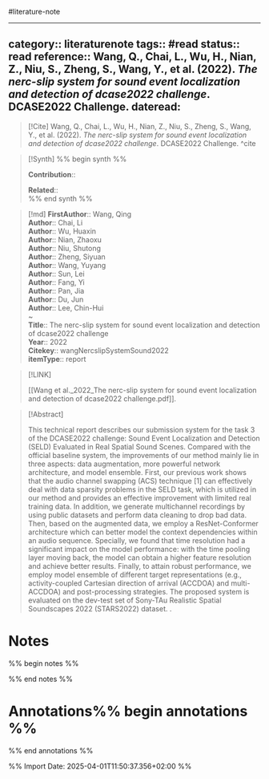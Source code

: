 #literature-note 

---
category:: literaturenote
tags:: #read 
status:: read 
reference:: Wang, Q., Chai, L., Wu, H., Nian, Z., Niu, S., Zheng, S., Wang, Y., et al. (2022). _The nerc-slip system for sound event localization and detection of dcase2022 challenge_. DCASE2022 Challenge.
dateread:
---

> [!Cite]
> Wang, Q., Chai, L., Wu, H., Nian, Z., Niu, S., Zheng, S., Wang, Y., et al. (2022). _The nerc-slip system for sound event localization and detection of dcase2022 challenge_. DCASE2022 Challenge.
^cite

>[!Synth]
>%% begin synth %%
>
>**Contribution**:: 
>
>**Related**::  
>%% end synth %%

>[!md]
> **FirstAuthor**:: Wang, Qing  
> **Author**:: Chai, Li  
> **Author**:: Wu, Huaxin  
> **Author**:: Nian, Zhaoxu  
> **Author**:: Niu, Shutong  
> **Author**:: Zheng, Siyuan  
> **Author**:: Wang, Yuyang  
> **Author**:: Sun, Lei  
> **Author**:: Fang, Yi  
> **Author**:: Pan, Jia  
> **Author**:: Du, Jun  
> **Author**:: Lee, Chin-Hui  
~    
> **Title**:: The nerc-slip system for sound event localization and detection of dcase2022 challenge  
> **Year**:: 2022   
> **Citekey**:: wangNercslipSystemSound2022  
> **itemType**:: report    

> [!LINK] 
>
> [[Wang et al._2022_The nerc-slip system for sound event localization and detection of dcase2022 challenge.pdf]].

> [!Abstract]
>
> This technical report describes our submission system for the task 3 of the DCASE2022 challenge: Sound Event Localization and Detection (SELD) Evaluated in Real Spatial Sound Scenes. Compared with the official baseline system, the improvements of our method mainly lie in three aspects: data augmentation, more powerful network architecture, and model ensemble. First, our previous work shows that the audio channel swapping (ACS) technique [1] can effectively deal with data sparsity problems in the SELD task, which is utilized in our method and provides an effective improvement with limited real training data. In addition, we generate multichannel recordings by using public datasets and perform data cleaning to drop bad data. Then, based on the augmented data, we employ a ResNet-Conformer architecture which can better model the context dependencies within an audio sequence. Specially, we found that time resolution had a significant impact on the model performance: with the time pooling layer moving back, the model can obtain a higher feature resolution and achieve better results. Finally, to attain robust performance, we employ model ensemble of different target representations (e.g., activity-coupled Cartesian direction of arrival (ACCDOA) and multi-ACCDOA) and post-processing strategies. The proposed system is evaluated on the dev-test set of Sony-TAu Realistic Spatial Soundscapes 2022 (STARS2022) dataset.
>.
> 
# Notes

%% begin notes %%

%% end notes %%


# Annotations%% begin annotations %%


%% end annotations %%









%% Import Date: 2025-04-01T11:50:37.356+02:00 %%
